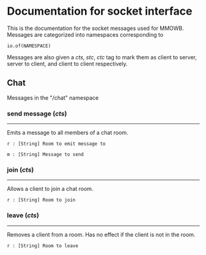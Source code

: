 # Documentation for socket interface

This is the documentation for the socket messages used for MMOWB.
Messages are categorized into namespaces corresponding to 
<pre><code>io.of(NAMESPACE)</code></pre>
Messages are also given a *cts*, *stc*, *ctc* tag to mark them as client
to server, server to client, and client to client respectively.

## Chat

Messages in the "/chat" namespace

### send message (*cts*)
---

Emits a message to all members of a chat room.

    r : [String] Room to emit message to

    m : [String] Message to send

### join (*cts*)
---

Allows a client to join a chat room.

    r : [String] Room to join

### leave (*cts*)
---

Removes a client from a room.  Has no effect if the client is not in the room.

    r : [String] Room to leave
